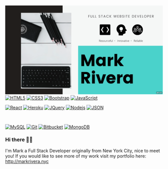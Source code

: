 ![website](gif.gif)
[![HTML5](https://img.shields.io/badge/-HTML5-E34F26?style=flat&logo=html5&logoColor=white&link=https://github.com/MarkRivera)](https://github.com/MarkRivera)
[![CSS3](https://img.shields.io/badge/-CSS3-1572B6?style=flat&logo=css3&link=https://github.com/MarkRivera)](https://github.com/MarkRivera)
[![Bootstrap](https://img.shields.io/badge/-Bootstrap-563D7C?style=flat&logo=bootstrap&link=https://github.com/MarkRivera)](https://github.com/MarkRivera)
[![JavaScript](https://img.shields.io/badge/-JavaScript-black?style=flat&logo=javascript&link=https://github.com/MarkRivera)](https://github.com/MarkRivera)
<br />

[![React](https://img.shields.io/badge/-React-black?style=flat&logo=react&link=https://github.com/MarkRivera)](https://github.com/MarkRivera) 
[![Heroku](https://img.shields.io/badge/-Heroku-gray?style=flat&logo=heroku&link=https://github.com/MarkRivera)](https://github.com/MarkRivera) 
[![JQuery](https://img.shields.io/badge/-JQuery-blue?style=flat&logo=jquery&link=https://github.com/MarkRivera)](https://github.com/MarkRivera) 
[![Nodejs](https://img.shields.io/badge/-Nodejs-green?style=flat&logo=Node.js&link=https://github.com/MarkRivera)](https://github.com/MarkRivera) 
[![JSON](https://img.shields.io/badge/-json-02569B?style=flat&logo=json&link=https://github.com/MarkRivera)](https://github.com/MarkRivera)

<br />


[![MySQL](https://img.shields.io/badge/-MySQL-black?style=flat&logo=mysql&link=https://github.com/MarkRivera)](https://github.com/MarkRivera)
[![Git](https://img.shields.io/badge/-Git-black?style=flat&logo=git&link=https://github.com/MarkRivera)](https://github.com/MarkRivera) 
[![Bitbucket](https://img.shields.io/badge/-Bitbucket-blue?style=flat&logo=bitbucket&link=https://github.com/MarkRivera)](https://github.com/MarkRivera)
[![MongoDB](https://img.shields.io/badge/-MongoDB-FCA121?style=flat&logo=mongodb&link=https://github.com/MarkRivera)](https://gitlab.com/MarkRivera) 

### Hi there 👋🏽
I'm Mark a Full Stack Developer originally from New York City, nice to meet you! If you would like to see more of my work visit my portfolio here: http://markrivera.nyc

<!--
**MarkRivera/MarkRivera** is a ✨ _special_ ✨ repository because its `README.md` (this file) appears on your GitHub profile.

Here are some ideas to get you started:

- 🌱 I’m currently learning how to make a game engine from scratch
- 📫 How to reach me: Mrivera1991@gmail.com

### 👨‍💻 Languages and Tools

<br />


<!--
<a href="https://twitter.com/dhanani_brijesh">
  <img align="left" alt="Brijesh Dhanani | Twitter" width="22px" src="https://cdn.jsdelivr.net/npm/simple-icons@v3/icons/twitter.svg" />
</a>
<a href="https://www.linkedin.com/in/brijesh-dhanani-8a2061141">
  <img align="left" alt="Brijesh Dhanani" width="22px" src="https://cdn.jsdelivr.net/npm/simple-icons@v3/icons/linkedin.svg" />
</a>
<a href="https://www.facebook.com/people/Brijesh-Dhanani/100010798357963">
  <img align="left" alt="Brijesh Dhanani" width="22px" src="https://cdn.jsdelivr.net/npm/simple-icons@v3/icons/facebook.svg" />
</a>
<a href="https://www.instagram.com/singer_brijesh_dhanani">
  <img align="left" alt="Brijesh Dhanani" width="22px" src="https://cdn.jsdelivr.net/npm/simple-icons@v3/icons/instagram.svg" />
</a>
<br />
<br />

  <img align="right" alt="GIF" src="https://media.giphy.com/media/836HiJc7pgzy8iNXCn/giphy.gif" />
